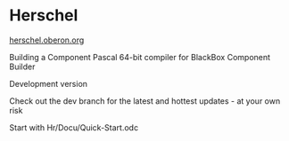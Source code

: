 # Herschel
[herschel.oberon.org](http://herschel.oberon.org)

Building a Component Pascal 64-bit compiler for BlackBox Component Builder

Development version

Check out the dev branch for the latest and hottest updates - at your own risk

Start with Hr/Docu/Quick-Start.odc
